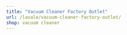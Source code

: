```yaml
---
title: "Vacuum Cleaner Factory Outlet"
url: /lavale/vacuum-cleaner-factory-outlet/
shop: vacuum cleaner
---
```

